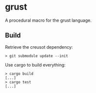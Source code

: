 # grust

A procedural macro for the grust language.


## Build

Retrieve the creusot dependency:

```text
> git submodule update --init
```

Use cargo to build everything:

```text
> cargo build
[...]
> cargo test
[...]
```
